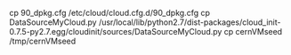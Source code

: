 
cp 90_dpkg.cfg /etc/cloud/cloud.cfg.d/90_dpkg.cfg 
cp DataSourceMyCloud.py /usr/local/lib/python2.7/dist-packages/cloud_init-0.7.5-py2.7.egg/cloudinit/sources/DataSourceMyCloud.py 
cp cernVMseed /tmp/cernVMseed 
